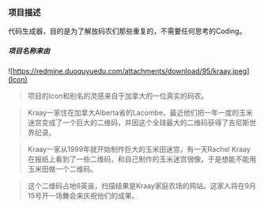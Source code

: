 ### 项目描述

代码生成器，目的是为了解放码农们那些重复的，不需要任何思考的Coding。

##### 项目名称来由
![https://redmine.duoquyuedu.com/attachments/download/95/kraay.jpeg](Icon)

> 项目的Icon和别名的灵感来自于加拿大的一位真实的码农。

> Kraay一家住在加拿大Alberta省的Lacombe，最近他们把一年一度的玉米迷宫变成了一个巨大的二维码，并因这个全球最大的二维码获得了吉尼斯世界纪录。

> Kraay一家从1999年就开始制作巨大的玉米田迷宫，有一天Rachel Kraay在报纸上看到了一些二维码，和自己制作的玉米迷宫很像，于是想能不能用玉米田做一个二维码。

> 这个二维码占地6英亩，扫描结果是Kraay家庭农场的网站。这家人将在9月15号开一场舞会来庆祝他们的成果。
